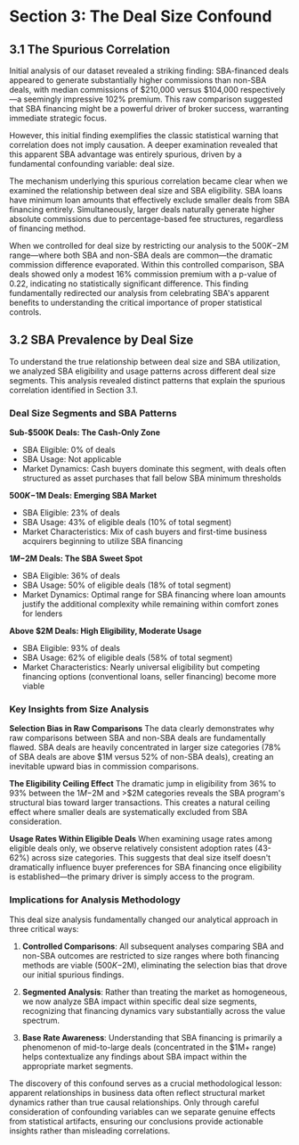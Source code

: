 # Section 3: The Deal Size Confound

## 3.1 The Spurious Correlation

Initial analysis of our dataset revealed a striking finding: SBA-financed deals appeared to generate substantially higher commissions than non-SBA deals, with median commissions of $210,000 versus $104,000 respectively—a seemingly impressive 102% premium. This raw comparison suggested that SBA financing might be a powerful driver of broker success, warranting immediate strategic focus.

However, this initial finding exemplifies the classic statistical warning that correlation does not imply causation. A deeper examination revealed that this apparent SBA advantage was entirely spurious, driven by a fundamental confounding variable: deal size.

The mechanism underlying this spurious correlation became clear when we examined the relationship between deal size and SBA eligibility. SBA loans have minimum loan amounts that effectively exclude smaller deals from SBA financing entirely. Simultaneously, larger deals naturally generate higher absolute commissions due to percentage-based fee structures, regardless of financing method.

When we controlled for deal size by restricting our analysis to the $500K-$2M range—where both SBA and non-SBA deals are common—the dramatic commission difference evaporated. Within this controlled comparison, SBA deals showed only a modest 16% commission premium with a p-value of 0.22, indicating no statistically significant difference. This finding fundamentally redirected our analysis from celebrating SBA's apparent benefits to understanding the critical importance of proper statistical controls.

## 3.2 SBA Prevalence by Deal Size

To understand the true relationship between deal size and SBA utilization, we analyzed SBA eligibility and usage patterns across different deal size segments. This analysis revealed distinct patterns that explain the spurious correlation identified in Section 3.1.

### Deal Size Segments and SBA Patterns

**Sub-$500K Deals: The Cash-Only Zone**
- SBA Eligible: 0% of deals
- SBA Usage: Not applicable
- Market Dynamics: Cash buyers dominate this segment, with deals often structured as asset purchases that fall below SBA minimum thresholds

**$500K-$1M Deals: Emerging SBA Market**
- SBA Eligible: 23% of deals
- SBA Usage: 43% of eligible deals (10% of total segment)
- Market Characteristics: Mix of cash buyers and first-time business acquirers beginning to utilize SBA financing

**$1M-$2M Deals: The SBA Sweet Spot**
- SBA Eligible: 36% of deals  
- SBA Usage: 50% of eligible deals (18% of total segment)
- Market Dynamics: Optimal range for SBA financing where loan amounts justify the additional complexity while remaining within comfort zones for lenders

**Above $2M Deals: High Eligibility, Moderate Usage**
- SBA Eligible: 93% of deals
- SBA Usage: 62% of eligible deals (58% of total segment)
- Market Characteristics: Nearly universal eligibility but competing financing options (conventional loans, seller financing) become more viable

### Key Insights from Size Analysis

**Selection Bias in Raw Comparisons**
The data clearly demonstrates why raw comparisons between SBA and non-SBA deals are fundamentally flawed. SBA deals are heavily concentrated in larger size categories (78% of SBA deals are above $1M versus 52% of non-SBA deals), creating an inevitable upward bias in commission comparisons.

**The Eligibility Ceiling Effect**
The dramatic jump in eligibility from 36% to 93% between the $1M-$2M and >$2M categories reveals the SBA program's structural bias toward larger transactions. This creates a natural ceiling effect where smaller deals are systematically excluded from SBA consideration.

**Usage Rates Within Eligible Deals**
When examining usage rates among eligible deals only, we observe relatively consistent adoption rates (43-62%) across size categories. This suggests that deal size itself doesn't dramatically influence buyer preferences for SBA financing once eligibility is established—the primary driver is simply access to the program.

### Implications for Analysis Methodology

This deal size analysis fundamentally changed our analytical approach in three critical ways:

1. **Controlled Comparisons**: All subsequent analyses comparing SBA and non-SBA outcomes are restricted to size ranges where both financing methods are viable ($500K-$2M), eliminating the selection bias that drove our initial spurious findings.

2. **Segmented Analysis**: Rather than treating the market as homogeneous, we now analyze SBA impact within specific deal size segments, recognizing that financing dynamics vary substantially across the value spectrum.

3. **Base Rate Awareness**: Understanding that SBA financing is primarily a phenomenon of mid-to-large deals (concentrated in the $1M+ range) helps contextualize any findings about SBA impact within the appropriate market segments.

The discovery of this confound serves as a crucial methodological lesson: apparent relationships in business data often reflect structural market dynamics rather than true causal relationships. Only through careful consideration of confounding variables can we separate genuine effects from statistical artifacts, ensuring our conclusions provide actionable insights rather than misleading correlations.